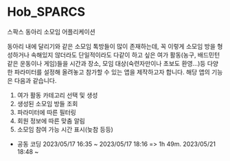 # Hob_SPARCS
스팍스 동아리 소모임 어플리케이션

동아리 내에 달리기와 같은 소모임 톡방들이 많이 존재하는데, 꼭 이렇게 소모임 방을 형성하거나 속해있지 않더라도 단일적이라도 다같이 하고 싶은 여가 활동(농구, 배드민턴같은 운동이나 게임)들을 시간과 장소, 모임 대상(숙련자만이나 초보도 환영...)등 다양한 파라미터를 설정해 올려놓고 참가할 수 있는 앱을 제작하고자 합니다. 해당 앱의 기능은 다음과 같습니다.

1. 여가 활동 카테고리 선택 및 생성
2. 생성된 소모임 방들 조회
3. 파라미터에 따른 필터링
4. 회원 정보에 따른 맞춤 알림
5. 소모임 참여 가능 시간 표시(늦참 등등)


- 공동 코딩
2023/05/17 16:35 ~ 2023/05/17 18:16 
=> 1h 49m.
2023/05/21 18:48 ~
